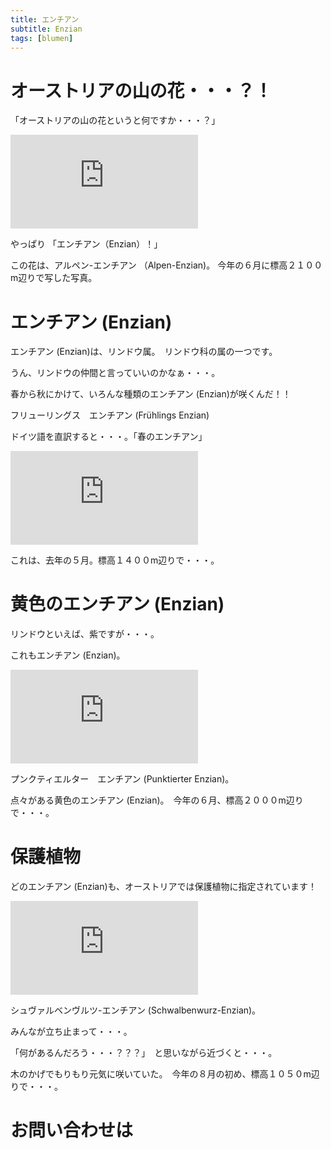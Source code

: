 ```yaml
---
title: エンチアン
subtitle: Enzian
tags: [blumen]
---
```


# オーストリアの山の花・・・？！

「オーストリアの山の花というと何ですか・・・？」

![20240622alpenenzian](https://piwigo.schickl.de/i.php?/upload/2024/08/22/20240822080033-ce1e09a8-me.jpg)

やっぱり 「エンチアン（Enzian）！」　

この花は、アルペン-エンチアン （Alpen-Enzian)。 今年の６月に標高２１００m辺りで写した写真。


# エンチアン (Enzian)

エンチアン (Enzian)は、リンドウ属。　リンドウ科の属の一つです。

うん、リンドウの仲間と言っていいのかなぁ・・・。

春から秋にかけて、いろんな種類のエンチアン (Enzian)が咲くんだ！！

フリューリングス　エンチアン (Frühlings Enzian)

ドイツ語を直訳すると・・・。「春のエンチアン」

![fruehlingsenzian](https://piwigo.schickl.de/i.php?/upload/2024/01/18/20240118184516-064cad4a-me.jpg)

これは、去年の５月。標高１４００m辺りで・・・。


# 黄色のエンチアン (Enzian)

リンドウといえば、紫ですが・・・。

これもエンチアン (Enzian)。

![punktierter-enzian](https://piwigo.schickl.de/i.php?/upload/2024/06/27/20240627143931-fac74bc7-me.jpg)

プンクティエルター　エンチアン (Punktierter Enzian)。

点々がある黄色のエンチアン (Enzian)。　今年の６月、標高２０００m辺りで・・・。


# 保護植物

どのエンチアン (Enzian)も、オーストリアでは保護植物に指定されています！

![20240806](https://piwigo.schickl.de/i.php?/upload/2024/08/22/20240822112041-c0107c0e-me.jpg)

シュヴァルベンヴルツ-エンチアン (Schwalbenwurz-Enzian)。

みんなが立ち止まって・・・。

「何があるんだろう・・・？？？」　と思いながら近づくと・・・。

木のかげでもりもり元気に咲いていた。　今年の８月の初め、標高１０５０m辺りで・・・。


# お問い合わせは
